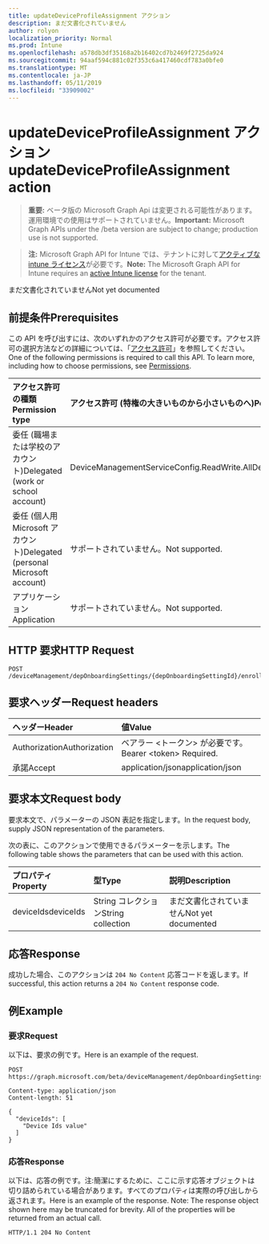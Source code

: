 ```yaml
---
title: updateDeviceProfileAssignment アクション
description: まだ文書化されていません
author: rolyon
localization_priority: Normal
ms.prod: Intune
ms.openlocfilehash: a578db3df35168a2b16402cd7b2469f2725da924
ms.sourcegitcommit: 94aaf594c881c02f353c6a417460cdf783a0bfe0
ms.translationtype: MT
ms.contentlocale: ja-JP
ms.lasthandoff: 05/11/2019
ms.locfileid: "33909002"
---
```

# <a name="updatedeviceprofileassignment-action"></a><span data-ttu-id="9a9da-103">updateDeviceProfileAssignment アクション</span><span class="sxs-lookup"><span data-stu-id="9a9da-103">updateDeviceProfileAssignment action</span></span>

> <span data-ttu-id="9a9da-104">**重要:** ベータ版の Microsoft Graph Api は変更される可能性があります。運用環境での使用はサポートされていません。</span><span class="sxs-lookup"><span data-stu-id="9a9da-104">**Important:** Microsoft Graph APIs under the /beta version are subject to change; production use is not supported.</span></span>

> <span data-ttu-id="9a9da-105">**注:** Microsoft Graph API for Intune では、テナントに対して[アクティブな intune ライセンス](https://go.microsoft.com/fwlink/?linkid=839381)が必要です。</span><span class="sxs-lookup"><span data-stu-id="9a9da-105">**Note:** The Microsoft Graph API for Intune requires an [active Intune license](https://go.microsoft.com/fwlink/?linkid=839381) for the tenant.</span></span>

<span data-ttu-id="9a9da-106">まだ文書化されていません</span><span class="sxs-lookup"><span data-stu-id="9a9da-106">Not yet documented</span></span>

## <a name="prerequisites"></a><span data-ttu-id="9a9da-107">前提条件</span><span class="sxs-lookup"><span data-stu-id="9a9da-107">Prerequisites</span></span>
<span data-ttu-id="9a9da-p101">この API を呼び出すには、次のいずれかのアクセス許可が必要です。アクセス許可の選択方法などの詳細については、「[アクセス許可](/graph/permissions-reference)」を参照してください。</span><span class="sxs-lookup"><span data-stu-id="9a9da-p101">One of the following permissions is required to call this API. To learn more, including how to choose permissions, see [Permissions](/graph/permissions-reference).</span></span>

|<span data-ttu-id="9a9da-110">アクセス許可の種類</span><span class="sxs-lookup"><span data-stu-id="9a9da-110">Permission type</span></span>|<span data-ttu-id="9a9da-111">アクセス許可 (特権の大きいものから小さいものへ)</span><span class="sxs-lookup"><span data-stu-id="9a9da-111">Permissions (from most to least privileged)</span></span>|
|:---|:---|
|<span data-ttu-id="9a9da-112">委任 (職場または学校のアカウント)</span><span class="sxs-lookup"><span data-stu-id="9a9da-112">Delegated (work or school account)</span></span>|<span data-ttu-id="9a9da-113">DeviceManagementServiceConfig.ReadWrite.All</span><span class="sxs-lookup"><span data-stu-id="9a9da-113">DeviceManagementServiceConfig.ReadWrite.All</span></span>|
|<span data-ttu-id="9a9da-114">委任 (個人用 Microsoft アカウント)</span><span class="sxs-lookup"><span data-stu-id="9a9da-114">Delegated (personal Microsoft account)</span></span>|<span data-ttu-id="9a9da-115">サポートされていません。</span><span class="sxs-lookup"><span data-stu-id="9a9da-115">Not supported.</span></span>|
|<span data-ttu-id="9a9da-116">アプリケーション</span><span class="sxs-lookup"><span data-stu-id="9a9da-116">Application</span></span>|<span data-ttu-id="9a9da-117">サポートされていません。</span><span class="sxs-lookup"><span data-stu-id="9a9da-117">Not supported.</span></span>|

## <a name="http-request"></a><span data-ttu-id="9a9da-118">HTTP 要求</span><span class="sxs-lookup"><span data-stu-id="9a9da-118">HTTP Request</span></span>
<!-- {
  "blockType": "ignored"
}
-->
``` http
POST /deviceManagement/depOnboardingSettings/{depOnboardingSettingId}/enrollmentProfiles/{enrollmentProfileId}/updateDeviceProfileAssignment
```

## <a name="request-headers"></a><span data-ttu-id="9a9da-119">要求ヘッダー</span><span class="sxs-lookup"><span data-stu-id="9a9da-119">Request headers</span></span>
|<span data-ttu-id="9a9da-120">ヘッダー</span><span class="sxs-lookup"><span data-stu-id="9a9da-120">Header</span></span>|<span data-ttu-id="9a9da-121">値</span><span class="sxs-lookup"><span data-stu-id="9a9da-121">Value</span></span>|
|:---|:---|
|<span data-ttu-id="9a9da-122">Authorization</span><span class="sxs-lookup"><span data-stu-id="9a9da-122">Authorization</span></span>|<span data-ttu-id="9a9da-123">ベアラー &lt;トークン&gt; が必要です。</span><span class="sxs-lookup"><span data-stu-id="9a9da-123">Bearer &lt;token&gt; Required.</span></span>|
|<span data-ttu-id="9a9da-124">承諾</span><span class="sxs-lookup"><span data-stu-id="9a9da-124">Accept</span></span>|<span data-ttu-id="9a9da-125">application/json</span><span class="sxs-lookup"><span data-stu-id="9a9da-125">application/json</span></span>|

## <a name="request-body"></a><span data-ttu-id="9a9da-126">要求本文</span><span class="sxs-lookup"><span data-stu-id="9a9da-126">Request body</span></span>
<span data-ttu-id="9a9da-127">要求本文で、パラメーターの JSON 表記を指定します。</span><span class="sxs-lookup"><span data-stu-id="9a9da-127">In the request body, supply JSON representation of the parameters.</span></span>

<span data-ttu-id="9a9da-128">次の表に、このアクションで使用できるパラメーターを示します。</span><span class="sxs-lookup"><span data-stu-id="9a9da-128">The following table shows the parameters that can be used with this action.</span></span>

|<span data-ttu-id="9a9da-129">プロパティ</span><span class="sxs-lookup"><span data-stu-id="9a9da-129">Property</span></span>|<span data-ttu-id="9a9da-130">型</span><span class="sxs-lookup"><span data-stu-id="9a9da-130">Type</span></span>|<span data-ttu-id="9a9da-131">説明</span><span class="sxs-lookup"><span data-stu-id="9a9da-131">Description</span></span>|
|:---|:---|:---|
|<span data-ttu-id="9a9da-132">deviceIds</span><span class="sxs-lookup"><span data-stu-id="9a9da-132">deviceIds</span></span>|<span data-ttu-id="9a9da-133">String コレクション</span><span class="sxs-lookup"><span data-stu-id="9a9da-133">String collection</span></span>|<span data-ttu-id="9a9da-134">まだ文書化されていません</span><span class="sxs-lookup"><span data-stu-id="9a9da-134">Not yet documented</span></span>|



## <a name="response"></a><span data-ttu-id="9a9da-135">応答</span><span class="sxs-lookup"><span data-stu-id="9a9da-135">Response</span></span>
<span data-ttu-id="9a9da-136">成功した場合、このアクションは `204 No Content` 応答コードを返します。</span><span class="sxs-lookup"><span data-stu-id="9a9da-136">If successful, this action returns a `204 No Content` response code.</span></span>

## <a name="example"></a><span data-ttu-id="9a9da-137">例</span><span class="sxs-lookup"><span data-stu-id="9a9da-137">Example</span></span>

### <a name="request"></a><span data-ttu-id="9a9da-138">要求</span><span class="sxs-lookup"><span data-stu-id="9a9da-138">Request</span></span>
<span data-ttu-id="9a9da-139">以下は、要求の例です。</span><span class="sxs-lookup"><span data-stu-id="9a9da-139">Here is an example of the request.</span></span>
``` http
POST https://graph.microsoft.com/beta/deviceManagement/depOnboardingSettings/{depOnboardingSettingId}/enrollmentProfiles/{enrollmentProfileId}/updateDeviceProfileAssignment

Content-type: application/json
Content-length: 51

{
  "deviceIds": [
    "Device Ids value"
  ]
}
```

### <a name="response"></a><span data-ttu-id="9a9da-140">応答</span><span class="sxs-lookup"><span data-stu-id="9a9da-140">Response</span></span>
<span data-ttu-id="9a9da-p102">以下は、応答の例です。注:簡潔にするために、ここに示す応答オブジェクトは切り詰められている場合があります。すべてのプロパティは実際の呼び出しから返されます。</span><span class="sxs-lookup"><span data-stu-id="9a9da-p102">Here is an example of the response. Note: The response object shown here may be truncated for brevity. All of the properties will be returned from an actual call.</span></span>
``` http
HTTP/1.1 204 No Content
```




